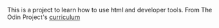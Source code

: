 This is a project to learn how to use html and developer tools.
From The Odin Project's [curriculum](http://www.theodinproject.com/courses/web-development-101/lessons/html-css)
